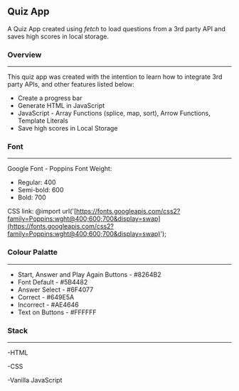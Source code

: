 ## Quiz App

A Quiz App created using *fetch* to load questions from a 3rd party API and saves high scores in local storage.

### Overview

* * *

This quiz app was created with the intention to learn how to integrate 3rd party APIs, and other features listed below:

- Create a progress bar
- Generate HTML in JavaScript
- JavaScript - Array Functions (splice, map, sort), Arrow Functions, Template Literals
- Save high scores in Local Storage

### Font
* * *

Google Font - Poppins
Font Weight:

- Regular: 400
- Semi-bold: 600
- Bold: 700

CSS link:
@import url('[https://fonts.googleapis.com/css2?family=Poppins:wght@400;600;700&display=swap](https://fonts.googleapis.com/css2?family=Poppins:wght@400;600;700&display=swap)');

### Colour Palatte

* * *

- Start, Answer and Play Again Buttons - #8264B2
- Font Default - #5B4482
- Answer Select - #6F4077
- Correct - #649E5A
- Incorrect - #AE4646
- Text on Buttons - #FFFFFF

### Stack

* * *

-HTML

-CSS

-Vanilla JavaScript